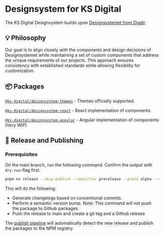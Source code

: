 # Designsystem for KS Digital

The KS Digital Designsystem builds upon [Designsystemet from Digdir](https://www.designsystemet.no/).

## 💡 Philosophy

Our goal is to align closely with the components and design decisions of Designsystemet while maintaining a set of custom components that address the unique requirements of our projects. This approach ensures consistency with established standards while allowing flexibility for customization.

## 📦 Packages

[`@ks-digital/designsystem-themes`](https://www.npmjs.com/package/@ks-digital/designsystem-themes) - Themes officially supported.

[`@ks-digital/designsystem-react`](https://www.npmjs.com/package/@ks-digital/designsystem-react) - React implementation of components

[`@ks-digital/designsystem-angular`](https://www.npmjs.com/package/@ks-digital/designsystem-angular) - Angular implementation of components (Very WIP)

## 🚀 Release and Publishing

### Prerequisites

On the main branch, run the following command. Confirm the output with `dry-run`-flag first.

```bash
pnpm nx release --skip-publish --specifier prerelease --preid alpha --dry-run
```

This will do the following:

- Generate changelogs based on conventional commits.
- Perform a semantic version bump. Note: This command will not push the package to Github packages.
- Push the release to main and create a git tag and a Github release

The [publish pipeline](.github/workflows/publish.yml) will automatically detect the new release and publish the packages to the NPM registry.
